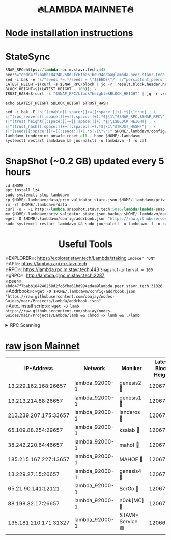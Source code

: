 <h1 align="center"> 🔥LAMBDA MAINNET🔥</h1>


[Node installation instructions](https://github.com/obajay/nodes-Guides/tree/main/Projects/Lambda)
=


# StateSync
```python
SNAP_RPC=https://lambda.rpc.m.stavr.tech:443
peers="ebdd47f7babb184240258d2fc6fba61bd994edaa@lambda.peer.stavr.tech:31326" 
sed -i.bak -e "s/^seeds *=.*/seeds = \"$SEEDS\"/; s/^persistent_peers *=.*/persistent_peers = \"$PEERS\"/" $HOME/.lambdavm/config/config.toml
LATEST_HEIGHT=$(curl -s $SNAP_RPC/block | jq -r .result.block.header.height); \
BLOCK_HEIGHT=$((LATEST_HEIGHT - 100)); \
TRUST_HASH=$(curl -s "$SNAP_RPC/block?height=$BLOCK_HEIGHT" | jq -r .result.block_id.hash)

echo $LATEST_HEIGHT $BLOCK_HEIGHT $TRUST_HASH

sed -i.bak -E "s|^(enable[[:space:]]+=[[:space:]]+).*$|\1true| ; \
s|^(rpc_servers[[:space:]]+=[[:space:]]+).*$|\1\"$SNAP_RPC,$SNAP_RPC\"| ; \
s|^(trust_height[[:space:]]+=[[:space:]]+).*$|\1$BLOCK_HEIGHT| ; \
s|^(trust_hash[[:space:]]+=[[:space:]]+).*$|\1\"$TRUST_HASH\"| ; \
s|^(seeds[[:space:]]+=[[:space:]]+).*$|\1\"\"|" $HOME/.lambdavm/config/config.toml
lambdavm tendermint unsafe-reset-all --home $HOME/.lambdavm
systemctl restart lambdavm && journalctl -u lambdavm -f -o cat

```
# SnapShot (~0.2 GB) updated every 5 hours
```python
cd $HOME
apt install lz4
sudo systemctl stop lambdavm
cp $HOME/.lambdavm/data/priv_validator_state.json $HOME/.lambdavm/priv_validator_state.json.backup
rm -rf $HOME/.lambdavm/data
curl -o - -L http://lambda.snapshot.stavr.tech:5016/lambda/lambda-snap.tar.lz4 | lz4 -c -d - | tar -x -C $HOME/.lambdavm --strip-components 2
mv $HOME/.lambdavm/priv_validator_state.json.backup $HOME/.lambdavm/data/priv_validator_state.json
wget -O $HOME/.lambdavm/config/addrbook.json "https://raw.githubusercontent.com/obajay/nodes-Guides/main/Projects/Lambda/addrbook.json"
sudo systemctl restart lambdavm && sudo journalctl -u lambdavm -f -o cat
```
 <h1 align="center"> Useful Tools</h1>

🔥EXPLORER🔥:      https://explorer.stavr.tech/Lambda/staking	        `Indexer "ON"` \
🔥API🔥: 			 		 https://lambda.api.m.stavr.tech \
🔥RPC🔥:           https://lambda.rpc.m.stavr.tech:443	              `Snapshot-interval = 100` \
🔥gRPC🔥:          http://lambda.grpc.m.stavr.tech:2287 \
🔥peer🔥:					 `ebdd47f7babb184240258d2fc6fba61bd994edaa@lambda.peer.stavr.tech:31326` \
🔥Addrbook🔥:    ```wget -O $HOME/.lambdavm/config/addrbook.json "https://raw.githubusercontent.com/obajay/nodes-Guides/main/Projects/Lambda/addrbook.json"``` \
🔥Auto_install script🔥: ```wget -O lamb https://raw.githubusercontent.com/obajay/nodes-Guides/main/Projects/Lambda/lamb && chmod +x lamb && ./lamb```


<details>
<summary>RPC Scanning</summary>

<h2 align="center"> We scan nodes in real time every 4 hours. And we provide the final result of RPC endpoints.
We cannot influence the operation of these nodes in any way. </h2>


```python
If Voting Power is higher than 0 --> then the Node is a validator of the network and may be subject to attack and be a potential threat to the chain.
```
```python
We marked such validators with a red symbol
```

</details>

[raw json Mainnet](https://rpc-check.lambm.stavr.tech/lambm/rpc-lambm-result.json)
=


<table><tr><th>IP-Address</th><th>Network</th><th>Moniker</th><th>Latest Block Height</th><th>Earliest Block Height</th><th>Catching Up</th><th>Tx Index</th><th>Voting Power</th><th>Scan Time</th></tr><tr><td>13.229.162.168:26657</td><td>lambda_92000-1</td><td>genesis2 🔴</td><td>12067763</td><td>1</td><td>False</td><td>on</td><td>15419054</td><td>2024-03-07T00:24:11.494364751UTC</td></tr><tr><td>13.213.214.88:26657</td><td>lambda_92000-1</td><td>genesis1 🔴</td><td>12067764</td><td>1</td><td>False</td><td>on</td><td>737835</td><td>2024-03-07T00:24:16.203334864UTC</td></tr><tr><td>213.239.207.175:33657</td><td>lambda_92000-1</td><td>landeros 🔴</td><td>12067761</td><td>8136001</td><td>False</td><td>off</td><td>1828172</td><td>2024-03-07T00:24:06.217011295UTC</td></tr><tr><td>65.109.88.254:29657</td><td>lambda_92000-1</td><td>ksalab 🔴</td><td>12067764</td><td>8715001</td><td>False</td><td>on</td><td>510465</td><td>2024-03-07T00:24:20.962539727UTC</td></tr><tr><td>38.242.220.64:46657</td><td>lambda_92000-1</td><td>mahof 🔴</td><td>12067765</td><td>10131001</td><td>False</td><td>off</td><td>770350</td><td>2024-03-07T00:24:25.637394478UTC</td></tr><tr><td>185.215.167.227:13657</td><td>lambda_92000-1</td><td>MAHOF 🔴</td><td>12067764</td><td>10134001</td><td>False</td><td>on</td><td>2051510</td><td>2024-03-07T00:24:15.001122882UTC</td></tr><tr><td>13.229.27.15:26657</td><td>lambda_92000-1</td><td>genesis4 🔴</td><td>12067764</td><td>11043001</td><td>False</td><td>on</td><td>9577262</td><td>2024-03-07T00:24:14.718546936UTC</td></tr><tr><td>65.21.90.141:12121</td><td>lambda_92000-1</td><td>SerGo 🔴</td><td>12067765</td><td>11967765</td><td>False</td><td>off</td><td>10618473</td><td>2024-03-07T00:24:25.380391239UTC</td></tr><tr><td>88.198.32.17:26657</td><td>lambda_92000-1</td><td>n0ok[MC] 🔴</td><td>12067765</td><td>11967765</td><td>False</td><td>off</td><td>1578630</td><td>2024-03-07T00:24:27.893380124UTC</td></tr><tr><td>135.181.210.171:31327</td><td>lambda_92000-1</td><td>STAVR-Service 🟢</td><td>12066110</td><td>12064501</td><td>False</td><td>on</td><td>0</td><td>2024-03-07T00:24:20.624184869UTC</td></tr></table>
